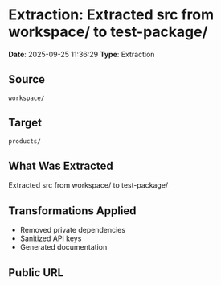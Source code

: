 # Extraction: Extracted src from workspace/ to test-package/

**Date**: 2025-09-25 11:36:29
**Type**: Extraction

## Source
`workspace/`

## Target
`products/`

## What Was Extracted
Extracted src from workspace/ to test-package/

## Transformations Applied
- Removed private dependencies
- Sanitized API keys
- Generated documentation

## Public URL


